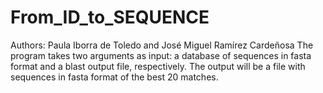 # From_ID_to_SEQUENCE
Authors: Paula Iborra de Toledo and José Miguel Ramírez Cardeñosa  The program takes two arguments as input: a database of sequences in fasta format and a blast output file, respectively. The output will be a file with sequences in fasta format of the best 20 matches.
